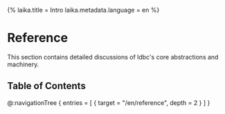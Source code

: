 {%
  laika.title = Intro
  laika.metadata.language = en
%}

# Reference

This section contains detailed discussions of ldbc's core abstractions and machinery.

## Table of Contents

@:navigationTree {
  entries = [ { target = "/en/reference", depth = 2 } ]
}
